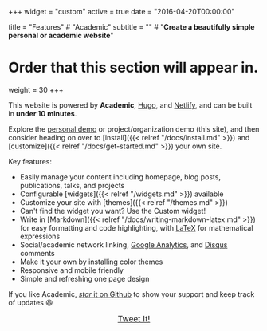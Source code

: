 +++
widget = "custom"
active = true
date = "2016-04-20T00:00:00"

title = "Features"  # "Academic"
subtitle = ""  # "**Create a beautifully simple personal or academic website**"

# Order that this section will appear in.
weight = 30
+++

This website is powered by **Academic**, [Hugo](https://gohugo.io), and [Netlify](https://www.netlify.com/), and can be built in **under 10 minutes**.

Explore the [personal demo](https://themes.gohugo.io/theme/academic/) or project/organization demo (this site), and then consider heading on over to [install]({{< relref "/docs/install.md" >}}) and [customize]({{< relref "/docs/get-started.md" >}}) your own site.

Key features:

- Easily manage your content including homepage, blog posts, publications, talks, and projects
- Configurable [widgets]({{< relref "/widgets.md" >}}) available
- Customize your site with [themes]({{< relref "/themes.md" >}})
- Can't find the widget you want? Use the Custom widget!
- Write in [Markdown]({{< relref "/docs/writing-markdown-latex.md" >}}) for easy formatting and code highlighting, with [LaTeX](https://en.wikibooks.org/wiki/LaTeX/Mathematics) for mathematical expressions
- Social/academic network linking, [Google Analytics](https://analytics.google.com), and [Disqus](https://disqus.com) comments
- Make it your own by installing color themes
- Responsive and mobile friendly
- Simple and refreshing one page design

If you like Academic, [_star_ it on Github](https://github.com/gcushen/hugo-academic) to show your support and keep track of updates :smiley:

<div style="text-align: center;">
  <a class="btn btn-primary btn-lg" style="font-size: 1rem; margin-bottom: 0;" href="https://twitter.com/intent/tweet?text=I%27m%20revamping%20my%20website%20with%20the%20awesome%20%23HugoAcademic%20by%20%40GeorgeCushen&amp;url=https%3A%2F%2Fgoo.gl%2FsqhmTN" target="_blank">Tweet It!</a>
</div>
